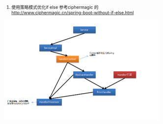 1. 使用策略模式优化if else
   参考ciphermagic 的 http://www.ciphermagic.cn/spring-boot-without-if-else.html

<img src="https://raw.githubusercontent.com/stephenZkang/learn/master/img/image-20200430153029387.png" alt="image-20200430153029387" style="zoom:80%;" />